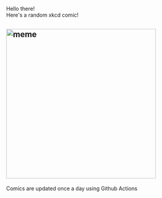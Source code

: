 Hello there! <br>Here's a random xkcd comic!<br>
## <img src="https://imgs.xkcd.com/comics/aversion_fads.png" alt="meme" width="400"/><br>
Comics are updated once a day using Github Actions